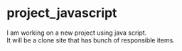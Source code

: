 # project_javascript </br>
I am working on a new project using java script.<br>
It will be a clone site that has bunch of responsible items.<br>
